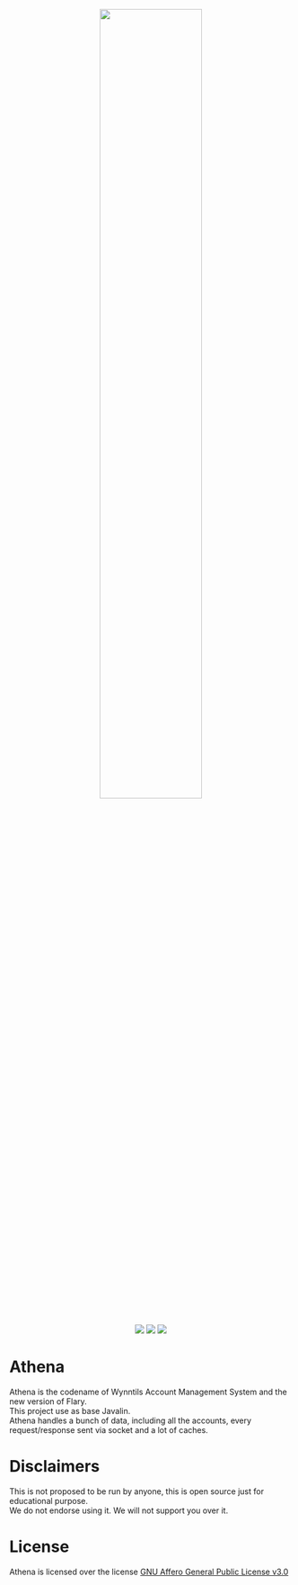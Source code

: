 <p align="center">
<img src="https://cdn.wynntils.com/athena_logo_1600x1600.png" width=60%>
<br>
<a href="https://discord.gg/ve49m9J"><img src="https://discordapp.com/api/guilds/394189072635133952/widget.png"></a>
<a href="https://github.com/Wynntils/Flary/blob/master/LICENSE"><img src="https://img.shields.io/badge/license-AGLP%203.0-green.svg"></a>
<a href="https://app.snyk.io/org/heyzeer0/project/a6a6a17f-5e3d-4b2f-9f05-8f419bda81a4"><img src="https://snyk.io/test/github/Wynntils/WynntilsAccountsJS/badge.svg?targetFile=package.json"></a>
</p>

Athena
========
Athena is the codename of Wynntils Account Management System and the new version of Flary.<br>
This project use as base Javalin.<br>
Athena handles a bunch of data, including all the accounts, every request/response sent via socket and a lot of caches.

Disclaimers
========
This is not proposed to be run by anyone, this is open source just for educational purpose.<br>
We do not endorse using it. We will not support you over it.

License
========
Athena is licensed over the license <a href="https://github.com/Wynntils/Athena/blob/master/LICENSE">GNU Affero General Public License v3.0</a>